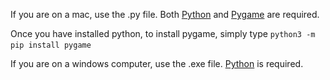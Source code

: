 If you are on a mac, use the .py file. Both [Python](https://www.python.org/) and [Pygame](https://www.pygame.org/) are required.

Once you have installed python, to install pygame, simply type `python3 -m pip install pygame`
&nbsp;

If you are on a windows computer, use the .exe file. [Python](https://www.python.org/) is required.
